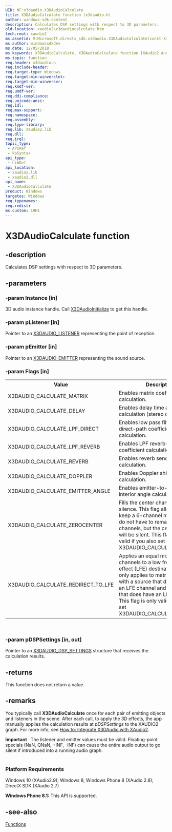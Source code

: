 ```yaml
---
UID: NF:x3daudio.X3DAudioCalculate
title: X3DAudioCalculate function (x3daudio.h)
author: windows-sdk-content
description: Calculates DSP settings with respect to 3D parameters.
old-location: xaudio2\x3daudiocalculate.htm
tech.root: xaudio2
ms.assetid: M:Microsoft.directx_sdk.x3daudio.X3DAudioCalculate(const X3DAUDIO_HANDLE,const X3DAUDIO_LISTENER,const X3DAUDIO_EMITTER,UINT32,X3DAUDIO_DSP_SETTINGS@)
ms.author: windowssdkdev
ms.date: 12/05/2018
ms.keywords: X3DAudioCalculate, X3DAudioCalculate function [XAudio2 Audio Mixing APIs], x3daudio/X3DAudioCalculate, xaudio2.x3daudiocalculate
ms.topic: function
req.header: x3daudio.h
req.include-header: 
req.target-type: Windows
req.target-min-winverclnt: 
req.target-min-winversvr: 
req.kmdf-ver: 
req.umdf-ver: 
req.ddi-compliance: 
req.unicode-ansi: 
req.idl: 
req.max-support: 
req.namespace: 
req.assembly: 
req.type-library: 
req.lib: Xaudio2.lib
req.dll: 
req.irql: 
topic_type:
 - APIRef
 - kbSyntax
api_type:
 - LibDef
api_location:
 - xaudio2.lib
 - xaudio2.dll
api_name:
 - X3DAudioCalculate
product: Windows
targetos: Windows
req.typenames: 
req.redist: 
ms.custom: 19H1
---
```


# X3DAudioCalculate function


## -description


Calculates DSP settings with respect to 3D parameters.


## -parameters




### -param Instance [in]

3D audio instance handle. Call <a href="https://msdn.microsoft.com/en-us/library/Ee419053(v=VS.85).aspx">X3DAudioInitialize</a> to get this handle.


### -param pListener [in]

Pointer to an <a href="https://msdn.microsoft.com/en-us/library/Ee419059(v=VS.85).aspx">X3DAUDIO_LISTENER</a> representing the point of reception.


### -param pEmitter [in]

Pointer to an <a href="https://msdn.microsoft.com/en-us/library/Ee419058(v=VS.85).aspx">X3DAUDIO_EMITTER</a> representing the sound source.


### -param Flags [in]

<table>
<tr>
<th>Value</th>
<th>Description</th>
</tr>
<tr>
<td>X3DAUDIO_CALCULATE_MATRIX</td>
<td>Enables matrix coefficient table calculation. </td>
</tr>
<tr>
<td>X3DAUDIO_CALCULATE_DELAY</td>
<td>Enables delay time array calculation (stereo only). </td>
</tr>
<tr>
<td>X3DAUDIO_CALCULATE_LPF_DIRECT</td>
<td>Enables low pass filter (LPF) direct-path coefficient calculation. </td>
</tr>
<tr>
<td>X3DAUDIO_CALCULATE_LPF_REVERB</td>
<td>Enables LPF reverb-path coefficient calculation. </td>
</tr>
<tr>
<td>X3DAUDIO_CALCULATE_REVERB</td>
<td>Enables reverb send level calculation. </td>
</tr>
<tr>
<td>X3DAUDIO_CALCULATE_DOPPLER</td>
<td>Enables Doppler shift factor calculation. </td>
</tr>
<tr>
<td>X3DAUDIO_CALCULATE_EMITTER_ANGLE</td>
<td>Enables emitter-to-listener interior angle calculation. </td>
</tr>
<tr>
<td>X3DAUDIO_CALCULATE_ZEROCENTER</td>
<td>Fills the center channel with silence.
         This flag allows you to keep a 6-channel matrix so you do not have to remap the channels, 
         but the center channel will be silent.  This flag is only valid if you also set
         X3DAUDIO_CALCULATE_MATRIX. </td>
</tr>
<tr>
<td>X3DAUDIO_CALCULATE_REDIRECT_TO_LFE</td>
<td>Applies an equal mix of all source channels
           to a low frequency effect (LFE) destination channel. It only applies to matrix calculations
           with a source that does not have an LFE channel and a destination that does have an LFE
           channel.  This flag is only valid  if you also set X3DAUDIO_CALCULATE_MATRIX. </td>
</tr>
</table>
 


### -param pDSPSettings [in, out]

Pointer to an <a href="https://msdn.microsoft.com/en-us/library/Ee419057(v=VS.85).aspx">X3DAUDIO_DSP_SETTINGS</a> structure that receives the calculation results.


## -returns



This function does not return a value.




## -remarks



You typically call <b>X3DAudioCalculate</b> once for each pair of emitting objects and listeners in the scene. After each call, to apply the 3D effects, the app manually applies the calculation results at <i>pDSPSettings</i> to the XAUDIO2 graph. For more info, see <a href="https://msdn.microsoft.com/a8f41f0d-b284-aefa-923b-471b13b4a3ec">How to: Integrate X3DAudio with XAudio2</a>.

<div class="alert"><b>Important</b>   The listener and emitter values must be valid. Floating-point specials (NaN, QNaN, +INF, -INF) can cause the entire audio output to go silent if introduced into a running audio graph.</div>
<div> </div>
<h3><a id="Platform_Requirements"></a><a id="platform_requirements"></a><a id="PLATFORM_REQUIREMENTS"></a>Platform Requirements</h3>
Windows 10 (XAudio2.9); Windows 8, Windows Phone 8 (XAudio 2.8); DirectX SDK (XAudio 2.7)

<b>Windows Phone 8.1:</b> This API is supported.




## -see-also




<a href="https://msdn.microsoft.com/870a0425-3226-7848-bcc0-0ba7145135cb">Functions</a>
 

 

